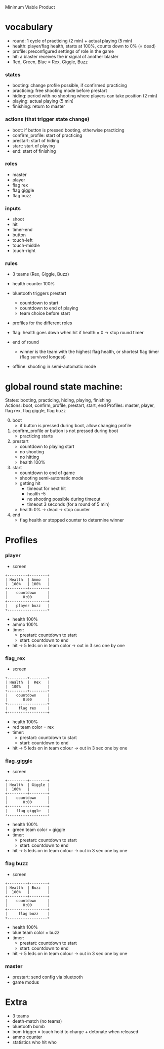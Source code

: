 Minimum Viable Product

# vocabulary
- round: 1 cycle of practicing (2 min) + actual playing (5 min)
- health: player/flag health, starts at 100%, counts down to 0% (= dead)
- profile: preconfigured settings of role in the game
- hit: a blaster receives the ir signal of another blaster
- Red, Green, Blue = Rex, Giggle, Buzz
### states
- booting: change profile possible, if confirmed practicing
- practicing: free shooting mode before prestart
- hiding: period with no shooting where players can take position (2 min)
- playing: actual playing (5 min)
- finishing: return to master
### actions (that trigger state change)
- boot: if button is pressed booting, otherwise practicing
- confirm_profile: start of practicing
- prestart: start of hiding
- start: start of playing
- end: start of finishing
### roles
- master
- player
- flag rex
- flag giggle
- flag buzz
### inputs
- shoot
- hit
- timer-end
- button
- touch-left
- touch-middle
- touch-right


### rules
- 3 teams (Rex, Giggle, Buzz)
- health counter 100%
- bluetooth triggers prestart
  - countdown to start
  - countdown to end of playing
  - team choice before start
- profiles for the different roles
- flag: health goes down when hit
  if health = 0 -> stop round timer
  
- end of round
  - winner is the team with the highest flag health, or shortest flag timer (flag survived longest)

- offline: shooting in semi-automatic mode


# global round state machine:
States: booting, practicing, hiding, playing, finishing  
Actions: boot, confirm_profile, prestart, start, end
Profiles: master, player, flag rex, flag giggle, flag buzz

0. boot
    - if button is pressed during boot, allow changing profile
1. confirm_profile or button is not pressed during boot
    - practicing starts
2. prestart
    - countdown to playing start
    - no shooting
    - no hitting
    - health 100%
3. start
    - countdown to end of game
    - shooting semi-automatic mode
    - getting hit
      - timeout for next hit
      - health -5
      - no shooting possible during timeout
      - timeout 3 seconds (for a round of 5 min)
    - health 0% -> dead -> stop counter
4. end
    - flag health or stopped counter to determine winner
  
Profiles
========
### player
  - screen
```
+---------+--------+
| Health  | Ammo   |
|  100%   | 100%   |
+---------+--------+
|    countdown     |
|       0:00       |
+------------------+
|    player buzz   |
+------------------+
```
  - health 100%
  - ammo 100%
  - timer: 
    - prestart: countdown to start
    - start: countdown to end
  - hit -> 5 leds on in team color -> out in 3 sec one by one

### flag_rex
  - screen
```
+---------+--------+
| Health  |  Rex   |
|  100%   |        |
+---------+--------+
|    countdown     |
|       0:00       |
+------------------+
|     flag rex     |
+------------------+
```
  - health 100%
  - red team color = rex
  - timer: 
    - prestart: countdown to start
    - start: countdown to end
  - hit -> 5 leds on in team colour -> out in 3 sec one by one


### flag_giggle
  - screen
```
+---------+--------+
| Health  | Giggle |
|  100%   |        |
+---------+--------+
|    countdown     |
|       0:00       |
+------------------+
|    flag giggle   |
+------------------+
```
  - health 100%
  - green team color = giggle
  - timer: 
    - prestart: countdown to start
    - start: countdown to end
  - hit -> 5 leds on in team colour -> out in 3 sec one by one

### flag buzz
  - screen
```
+---------+--------+
| Health  | Buzz   |
|  100%   |        |
+---------+--------+
|    countdown     |
|       0:00       |
+------------------+
|     flag buzz    |
+------------------+
```
  - health 100%
  - blue team color = buzz
  - timer: 
    - prestart: countdown to start
    - start: countdown to end
  - hit -> 5 leds on in team colour -> out in 3 sec one by one


### master
- prestart: send config via bluetooth
- game modus





# Extra
- 3 teams
- death-match (no teams)
- bluetooth bomb
- bom trigger = touch
   hold to charge + detonate when released
- ammo counter
- statistics who hit who
